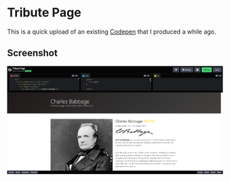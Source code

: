# Tribute Page

This is a quick upload of an existing [Codepen](https://codepen.io/str0be/pen/aVvxpW) that I produced a while ago.

## Screenshot

![Tribute Page on Codepen](./Images/TRIBUTE%20-%20codepen.io.png)